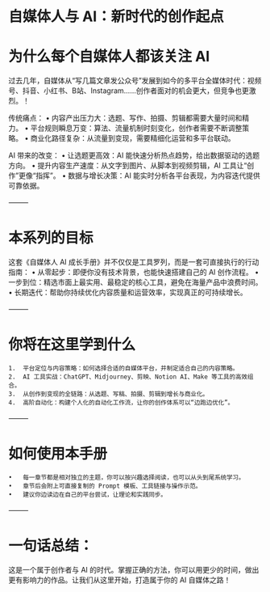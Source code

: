 # 自媒体人与 AI：新时代的创作起点 

# 为什么每个自媒体人都该关注 AI

过去几年，自媒体从“写几篇文章发公众号”发展到如今的多平台全媒体时代：视频号、抖音、小红书、B站、Instagram……创作者面对的机会更大，但竞争也更激烈。！

传统痛点：
	•	内容产出压力大：选题、写作、拍摄、剪辑都需要大量时间和精力。
	•	平台规则瞬息万变：算法、流量机制时刻变化，创作者需要不断调整策略。
	•	商业化路径复杂：从流量到变现，需要精细化运营和多平台联动。

AI 带来的改变：
	•	让选题更高效：AI 能快速分析热点趋势，给出数据驱动的选题方向。
	•	提升内容生产速度：从文字到图片、从脚本到视频剪辑，AI 工具让“创作”更像“指挥”。
	•	数据与增长决策：AI 能实时分析各平台表现，为内容迭代提供可靠依据。

⸻

# 本系列的目标

这套《自媒体人 AI 成长手册》并不仅仅是工具罗列，而是一套可直接执行的行动指南：
	•	从零起步：即便你没有技术背景，也能快速搭建自己的 AI 创作流程。
	•	一步到位：精选市面上最实用、最稳定的核心工具，避免在海量产品中浪费时间。
	•	长期迭代：帮助你持续优化内容质量和运营效率，实现真正的可持续增长。

⸻

# 你将在这里学到什么
	1.	平台定位与内容策略：如何选择合适的自媒体平台，并制定适合自己的内容策略。
	2.	AI 工具实战：ChatGPT、Midjourney、剪映、Notion AI、Make 等工具的高效组合。
	3.	从创作到变现的全链路：从选题、写稿、拍摄、剪辑到增长与商业化。
	4.	高阶自动化：构建个人化的自动化工作流，让你的创作体系可以“边跑边优化”。

⸻

# 如何使用本手册
	•	每一章节都是相对独立的主题，你可以按兴趣选择阅读，也可以从头到尾系统学习。
	•	章节后会附上可直接复制的 Prompt 模板、工具链接与操作示范。
	•	建议你边读边在自己的平台尝试，让理论和实践同步。

⸻

# 一句话总结：
这是一个属于创作者与 AI 的时代。掌握正确的方法，你可以用更少的时间，做出更有影响力的作品。让我们从这里开始，打造属于你的 AI 自媒体之路！

